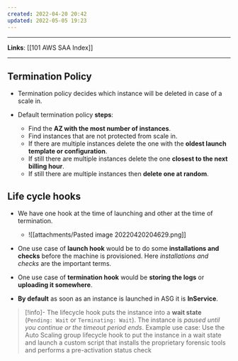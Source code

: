 ```yaml
---
created: 2022-04-20 20:42
updated: 2022-05-05 19:23
---
```

---
**Links**: [[101 AWS SAA Index]]

---

## Termination Policy
- Termination policy decides which instance will be deleted in case of a scale in.

- Default termination policy **steps**: 
	- Find the **AZ with the most number of instances**.
	- Find instances that are not protected from scale in.
	- If there are multiple instances delete the one with the **oldest launch template or configuration**.
	- If still there are multiple instances delete the one **closest to the next billing hour**.
	- If still there are multiple instances then **delete one at random**.

## Life cycle hooks
- We have one hook at the time of launching and other at the time of termination.
	- ![[attachments/Pasted image 20220420204629.png]]

- One use case of **launch hook** would be to do some **installations and checks** before the machine is provisioned. Here *installations and checks* are the important terms.
- One use case of **termination hook** would be **storing the logs** or **uploading it somewhere**.
- **By default** as soon as an instance is launched in ASG it is **InService**.

> [!info]-  The lifecycle hook puts the instance into a **wait state** (`Pending: Wait` or `Terminating: Wait`). The instance is *paused until you continue or the timeout period ends*.
> Example use case: Use the Auto Scaling group lifecycle hook to put the instance in a wait state and launch a custom script that installs the proprietary forensic tools and performs a pre-activation status check
